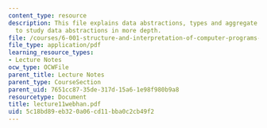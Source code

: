 ```yaml
---
content_type: resource
description: This file explains data abstractions, types and aggregate structures
  to study data abstractions in more depth.
file: /courses/6-001-structure-and-interpretation-of-computer-programs-spring-2005/5c18bd89eb320a06cd11bba0c2cb49f2_lecture11webhan.pdf
file_type: application/pdf
learning_resource_types:
- Lecture Notes
ocw_type: OCWFile
parent_title: Lecture Notes
parent_type: CourseSection
parent_uid: 7651cc87-35de-317d-15a6-1e98f980b9a8
resourcetype: Document
title: lecture11webhan.pdf
uid: 5c18bd89-eb32-0a06-cd11-bba0c2cb49f2
---
```

